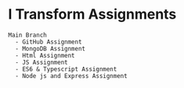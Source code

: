 # I Transform Assignments

```
Main Branch
  - GitHub Assignment
  - MongoDB Assignment
  - Html Assignment
  - JS Assignment
  - ES6 & Typescript Assignment
  - Node js and Express Assignment
```   
